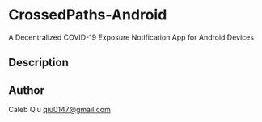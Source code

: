 # CrossedPaths-Android
A Decentralized COVID-19 Exposure Notification App for Android Devices
## Description
## Author
Caleb Qiu
qiu0147@gmail.com
